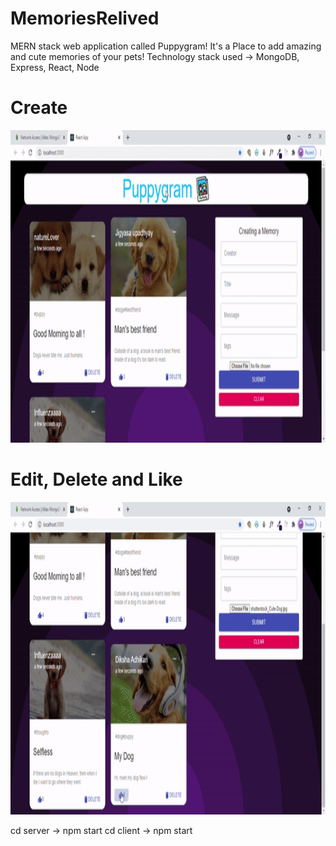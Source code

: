 # MemoriesRelived
MERN stack web application called Puppygram!
It's a Place to add amazing and cute memories of your pets!
Technology stack used -> MongoDB, Express, React, Node

# Create
<img src='./image.gif' height="500" />

# Edit, Delete and Like
<img src='./image2.gif' height="500" />

cd server -> npm start
cd client -> npm start

